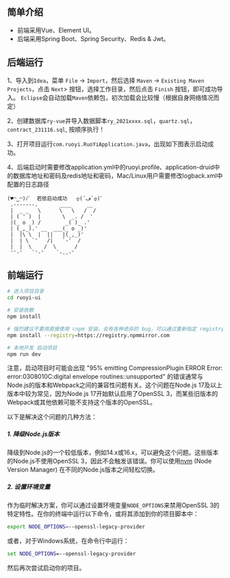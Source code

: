 ## 简单介绍

* 前端采用Vue、Element UI。
* 后端采用Spring Boot、Spring Security、Redis & Jwt。



## 后端运行

1、导入到`Idea`，菜单 `File` -> `Import`，然后选择 `Maven` -> `Existing Maven Projects`，点击 `Next`> 按钮，选择工作目录，然后点击 `Finish` 按钮，即可成功导入。
`Eclipse`会自动加载`Maven`依赖包，初次加载会比较慢（根据自身网络情况而定）

2、创建数据库`ry-vue`并导入数据脚本`ry_2021xxxx.sql`，`quartz.sql`，`contract_231116.sql`, 按顺序执行！

3、打开项目运行`com.ruoyi.RuoYiApplication.java`，出现如下图表示启动成功。

4、后端启动时需要修改application.yml中的ruoyi.profile、application-druid中的数据库地址和密码及redis地址和密码，Mac/Linux用户需要修改logback.xml中配置的日志路径

``````
(♥◠‿◠)ﾉﾞ  若依启动成功   ლ(´ڡ`ლ)ﾞ  
 .-------.       ____     __        
 |  _ _   \      \   \   /  /    
 | ( ' )  |       \  _. /  '       
 |(_ o _) /        _( )_ .'         
 | (_,_).' __  ___(_ o _)'          
 |  |\ \  |  ||   |(_,_)'         
 |  | \ `'   /|   `-'  /           
 |  |  \    /  \      /           
 ''-'   `'-'    `-..-'    
``````



## 前端运行

```bash
# 进入项目目录
cd ruoyi-ui

# 安装依赖
npm install

# 强烈建议不要用直接使用 cnpm 安装，会有各种诡异的 bug，可以通过重新指定 registry 来解决 npm 安装速度慢的问题。
npm install --registry=https://registry.npmmirror.com

# 本地开发 启动项目
npm run dev
```

注意，启动项目时可能会出现 "95% emitting CompressionPlugin ERROR Error: error:0308010C:digital envelope routines::unsupported" 的错误通常与Node.js的版本和Webpack之间的兼容性问题有关。这个问题在Node.js 17及以上版本中较为常见，因为Node.js 17开始默认启用了OpenSSL 3，而某些旧版本的Webpack或其他依赖可能不支持这个版本的OpenSSL。

以下是解决这个问题的几种方法：

##### 1. 降级Node.js版本
降级到Node.js的一个较低版本，例如14.x或16.x，可以避免这个问题。这些版本的Node.js不使用OpenSSL 3，因此不会触发该错误。你可以使用[nvm](https://github.com/nvm-sh/nvm) (Node Version Manager) 在不同的Node.js版本之间轻松切换。

##### 2. 设置环境变量
作为临时解决方案，你可以通过设置环境变量`NODE_OPTIONS`来禁用OpenSSL 3的特定特性。在你的终端中运行以下命令，或将其添加到你的项目脚本中：

```sh
export NODE_OPTIONS=--openssl-legacy-provider
```

或者，对于Windows系统，在命令行中运行：

```cmd
set NODE_OPTIONS=--openssl-legacy-provider
```

然后再次尝试启动你的项目。
